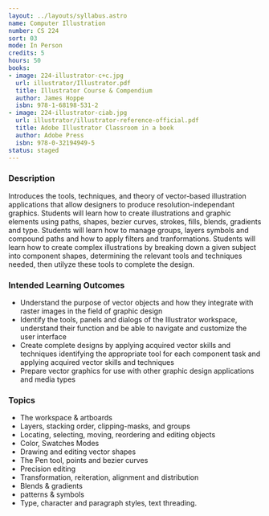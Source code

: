 ```yaml
---
layout: ../layouts/syllabus.astro
name: Computer Illustration
number: CS 224
sort: 03
mode: In Person
credits: 5
hours: 50
books:
- image: 224-illustrator-c+c.jpg
  url: illustrator/Illustrator.pdf
  title: Illustrator Course & Compendium
  author: James Hoppe
  isbn: 978-1-68198-531-2
- image: 224-illustrator-ciab.jpg
  url: illustrator/illustrator-reference-official.pdf
  title: Adobe Illustrator Classroom in a book
  author: Adobe Press
  isbn: 978-0-32194949-5
status: staged
---
```

<!-- Done! Bloomsburg Approved! -->

### Description
Introduces the tools, techniques, and theory of vector-based illustration applications that allow designers to produce resolution-independant graphics. Students will learn how to create illustrations and graphic elements using paths, shapes, bezier curves, strokes, fills, blends, gradients and type. Students will learn how to manage groups, layers symbols and compound paths and how to apply filters and tranformations. Students will learn how to create complex illustrations by breaking down a given subject into component shapes, determining the relevant tools and techniques needed, then utilyze these tools to complete the design.

### Intended Learning Outcomes
* Understand the purpose of vector objects and how they integrate with raster images in the field of graphic design
* Identify the tools, panels and dialogs of the Illustrator workspace, understand their function and be able to navigate and customize the user interface
* Create complete designs by applying acquired vector skills and techniques identifying the appropriate tool for each component task and  applying acquired vector skills and techniques
* Prepare vector graphics for use with other graphic design applications and media types

### Topics
* The workspace & artboards
* Layers, stacking order, clipping-masks, and groups
* Locating, selecting, moving, reordering and editing objects
* Color, Swatches Modes
* Drawing and editing vector shapes
* The Pen tool, points and bezier curves
* Precision editing
* Transformation, reiteration, alignment and distribution
* Blends & gradients
* patterns & symbols
* Type, character and paragraph styles, text threading.